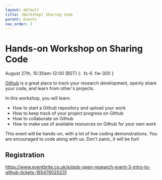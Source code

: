 ```yaml
---
layout: default
title: (Workshop) Sharing Code
parent: Events
nav_order: 3
---
```


# Hands-on Workshop on Sharing Code

August 27th, 10:30am-12:00 (BST)
{: .fs-6 .fw-300 }


[Github](https://github.com) is a great place to track your research development, openly share your code, and learn from other's projects.

In this workshop, you will learn:

- How to start a Github repository and upload your work
- How to keep track of your project progress on Github
- How to collaborate on Github
- How to make use of available resources on Github for your own work

This event will be hands-on, with a lot of live coding demonstrations.
You are encouraged to code along with us.
Don't panic, it will be fun!

## Registration

<https://www.eventbrite.co.uk/e/ppls-open-research-event-3-intro-to-github-tickets-165476020231>
